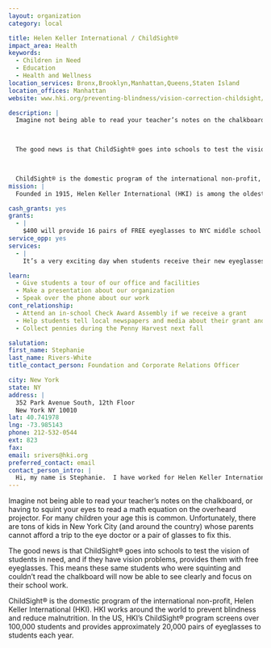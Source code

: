 ```yaml
---
layout: organization
category: local

title: Helen Keller International / ChildSight®
impact_area: Health
keywords: 
  - Children in Need
  - Education
  - Health and Wellness
location_services: Bronx,Brooklyn,Manhattan,Queens,Staten Island
location_offices: Manhattan
website: www.hki.org/preventing-blindness/vision-correction-childsight/

description: |
  Imagine not being able to read your teacher’s notes on the chalkboard, or having to squint your eyes to read a math equation on the overheard projector.  For many children your age this is common.   Unfortunately, there are tons of kids in New York City (and around the country) whose parents cannot afford a trip to the eye doctor or a pair of glasses to fix this.

  

  The good news is that ChildSight® goes into schools to test the vision of students in need, and if they have vision problems, provides them with free eyeglasses.  This means these same students who were squinting and couldn’t read the chalkboard will now be able to see clearly and focus on their school work.

  

  ChildSight® is the domestic program of the international non-profit, Helen Keller International (HKI).  HKI works around the world to prevent blindness and reduce malnutrition.  In the US, HKI’s ChildSight® program screens over 100,000 students and provides approximately 20,000 pairs of eyeglasses to students each year.
mission: |
  Founded in 1915, Helen Keller International (HKI) is among the oldest international nonprofit organizations devoted to fighting and treating preventable blindness and malnutrition. HKI is headquartered in New York City, and has programs in 22 countries in Africa and Asia as well as in the United States.  HKI builds local capacity by establishing sustainable programs, and provides scientific and technical assistance and data to governments and international, regional, national and local organizations around the world.

cash_grants: yes
grants: 
  - |
    $400 will provide 16 pairs of FREE eyeglasses to NYC middle school students who are in need (this equals about $25 per child).  These students will receive a vision screening to determine their need, and then an eye doctor will examine them to figure out their exact prescription.  After they pick out frames they like, in 2 weeks a brand new pair of eyeglasses will be delivered to them at school!
service_opp: yes
services: 
  - |
    It’s a very exciting day when students receive their new eyeglasses from ChildSight®.  While all students are excited to see clearly, some are a little shy about having to wear glasses.  To encourage them to wear their glasses with pride, Penny Harvesters could draw pictures and/or write cards telling these students how cool their new glasses are and welcoming them to a world of clear vision.

learn: 
  - Give students a tour of our office and facilities
  - Make a presentation about our organization
  - Speak over the phone about our work
cont_relationship: 
  - Attend an in-school Check Award Assembly if we receive a grant
  - Help students tell local newspapers and media about their grant and/or project with us
  - Collect pennies during the Penny Harvest next fall

salutation: 
first_name: Stephanie
last_name: Rivers-White
title_contact_person: Foundation and Corporate Relations Officer

city: New York
state: NY
address: |
  352 Park Avenue South, 12th Floor  
  New York NY 10010
lat: 40.741978
lng: -73.985143
phone: 212-532-0544
ext: 823
fax: 
email: srivers@hki.org
preferred_contact: email
contact_person_intro: |
  Hi, my name is Stephanie.  I have worked for Helen Keller International with the ChildSight® program for more than 2 years.  My job is to raise money so that ChildSight® can continue to provide kids with glasses.  My favorite part of my job is hearing from students who had their vision corrected through ChildSight®.
---
```

Imagine not being able to read your teacher’s notes on the chalkboard, or having to squint your eyes to read a math equation on the overheard projector.  For many children your age this is common.   Unfortunately, there are tons of kids in New York City (and around the country) whose parents cannot afford a trip to the eye doctor or a pair of glasses to fix this.



The good news is that ChildSight® goes into schools to test the vision of students in need, and if they have vision problems, provides them with free eyeglasses.  This means these same students who were squinting and couldn’t read the chalkboard will now be able to see clearly and focus on their school work.



ChildSight® is the domestic program of the international non-profit, Helen Keller International (HKI).  HKI works around the world to prevent blindness and reduce malnutrition.  In the US, HKI’s ChildSight® program screens over 100,000 students and provides approximately 20,000 pairs of eyeglasses to students each year.